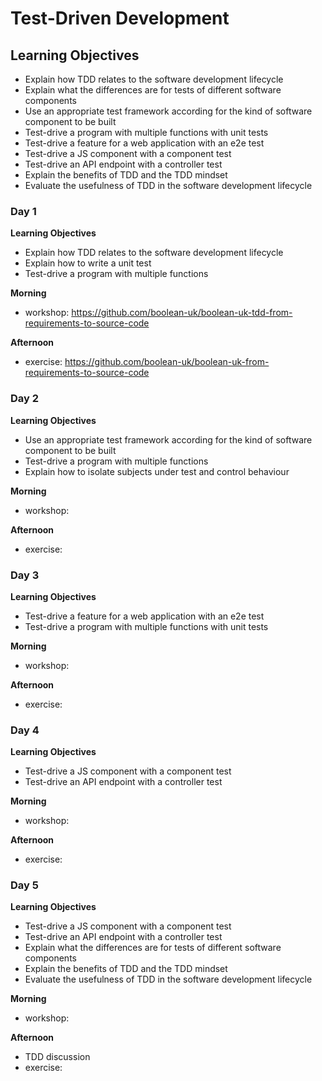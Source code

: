 # Test-Driven Development

## Learning Objectives

- Explain how TDD relates to the software development lifecycle
- Explain what the differences are for tests of different software components
- Use an appropriate test framework according for the kind of software component to be built
- Test-drive a program with multiple functions with unit tests
- Test-drive a feature for a web application with an e2e test
- Test-drive a JS component with a component test
- Test-drive an API endpoint with a controller test
- Explain the benefits of TDD and the TDD mindset
- Evaluate the usefulness of TDD in the software development lifecycle

### Day 1
**Learning Objectives**
- Explain how TDD relates to the software development lifecycle
- Explain how to write a unit test
- Test-drive a program with multiple functions

**Morning**
- workshop: https://github.com/boolean-uk/boolean-uk-tdd-from-requirements-to-source-code

**Afternoon**
- exercise: https://github.com/boolean-uk/boolean-uk-from-requirements-to-source-code

### Day 2
**Learning Objectives**
- Use an appropriate test framework according for the kind of software component to be built
- Test-drive a program with multiple functions
- Explain how to isolate subjects under test and control behaviour

**Morning**
- workshop:

**Afternoon**
- exercise:

### Day 3
**Learning Objectives**
- Test-drive a feature for a web application with an e2e test
- Test-drive a program with multiple functions with unit tests

**Morning**
- workshop:

**Afternoon**
- exercise:

### Day 4
**Learning Objectives**
- Test-drive a JS component with a component test
- Test-drive an API endpoint with a controller test

**Morning**
- workshop:

**Afternoon**
- exercise:

### Day 5
**Learning Objectives**
- Test-drive a JS component with a component test
- Test-drive an API endpoint with a controller test
- Explain what the differences are for tests of different software components
- Explain the benefits of TDD and the TDD mindset
- Evaluate the usefulness of TDD in the software development lifecycle

**Morning**
- workshop:

**Afternoon**
- TDD discussion
- exercise:
